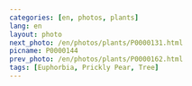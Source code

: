```yaml
---
categories: [en, photos, plants]
lang: en
layout: photo
next_photo: /en/photos/plants/P0000131.html
picname: P0000144
prev_photo: /en/photos/plants/P0000162.html
tags: [Euphorbia, Prickly Pear, Tree]
---
```

